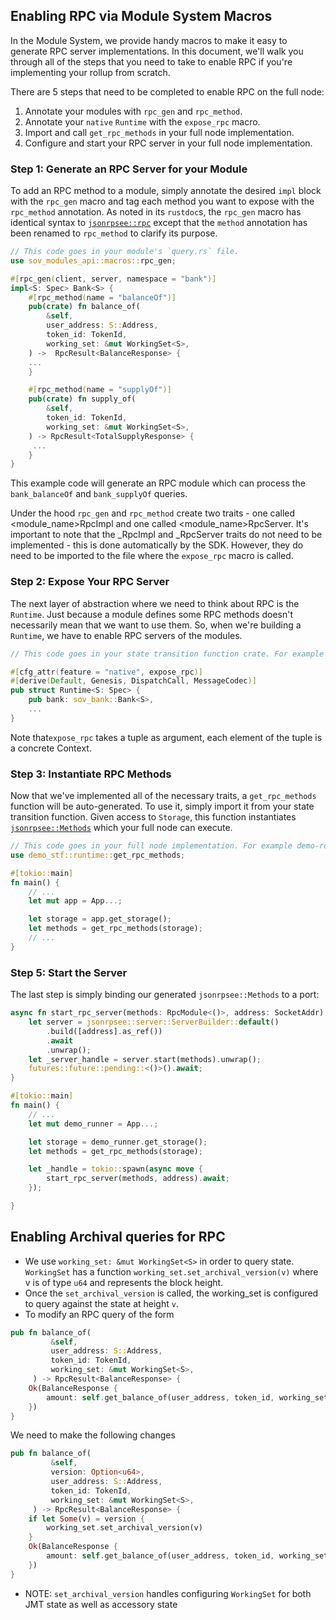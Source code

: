 ## Enabling RPC via Module System Macros

In the Module System, we provide handy macros to make it easy to generate RPC server implementations. In this document,
we'll walk you through all of the steps that you need to take to enable RPC if you're implementing your rollup
from scratch.

There are 5 steps that need to be completed to enable RPC on the full node:

1. Annotate your modules with `rpc_gen` and `rpc_method`.
2. Annotate your `native` `Runtime` with the `expose_rpc` macro.
3. Import and call `get_rpc_methods` in your full node implementation.
4. Configure and start your RPC server in your full node implementation.

### Step 1: Generate an RPC Server for your Module

To add an RPC method to a module, simply annotate the desired `impl` block with the `rpc_gen` macro and tag each
method you want to expose with the `rpc_method` annotation. As noted in its `rustdoc`s, the `rpc_gen` macro
has identical syntax to [`jsonrpsee::rpc`](https://docs.rs/jsonrpsee-proc-macros/0.18.2/jsonrpsee_proc_macros/attr.rpc.html)
except that the `method` annotation has been renamed to `rpc_method` to clarify its purpose.

```rust
// This code goes in your module's `query.rs` file.
use sov_modules_api::macros::rpc_gen;

#[rpc_gen(client, server, namespace = "bank")]
impl<S: Spec> Bank<S> {
    #[rpc_method(name = "balanceOf")]
    pub(crate) fn balance_of(
        &self,
        user_address: S::Address,
        token_id: TokenId,
        working_set: &mut WorkingSet<S>,
    ) ->  RpcResult<BalanceResponse> {
    ...
    }

    #[rpc_method(name = "supplyOf")]
    pub(crate) fn supply_of(
        &self,
        token_id: TokenId,
        working_set: &mut WorkingSet<S>,
    ) -> RpcResult<TotalSupplyResponse> {
     ...
    }
}
```

This example code will generate an RPC module which can process the `bank_balanceOf` and `bank_supplyOf` queries.

Under the hood `rpc_gen` and `rpc_method` create two traits - one called <module_name>RpcImpl and one called <module_name>RpcServer.
It's important to note that the \_RpcImpl and \_RpcServer traits do not need to be implemented - this is done automatically by the SDK.
However, they do need to be imported to the file where the `expose_rpc` macro is called.

### Step 2: Expose Your RPC Server

The next layer of abstraction where we need to think about RPC is the `Runtime`. Just because a module defines
some RPC methods doesn't necessarily mean that we want to use them. So, when we're building a `Runtime`, we have
to enable RPC servers of the modules.

```rust
// This code goes in your state transition function crate. For example demo-stf/runtime.rs

#[cfg_attr(feature = "native", expose_rpc)]
#[derive(Default, Genesis, DispatchCall, MessageCodec)]
pub struct Runtime<S: Spec> {
    pub bank: sov_bank::Bank<S>,
    ...
}
```

Note that`expose_rpc` takes a tuple as argument, each element of the tuple is a concrete Context.

### Step 3: Instantiate RPC Methods

Now that we've implemented all of the necessary traits, a `get_rpc_methods` function will be auto-generated.
To use it, simply import it from your state transition function. Given access to `Storage`, this function instantiates
[`jsonrpsee::Methods`](https://docs.rs/jsonrpsee/latest/jsonrpsee/struct.Methods.html) which your full node can
execute.

```rust
// This code goes in your full node implementation. For example demo-rollup/main.rs
use demo_stf::runtime::get_rpc_methods;

#[tokio::main]
fn main() {
	// ...
    let mut app = App...;

    let storage = app.get_storage();
    let methods = get_rpc_methods(storage);
	// ...
}
```

### Step 5: Start the Server

The last step is simply binding our generated `jsonrpsee::Methods` to a port:

```rust
async fn start_rpc_server(methods: RpcModule<()>, address: SocketAddr) {
    let server = jsonrpsee::server::ServerBuilder::default()
        .build([address].as_ref())
        .await
        .unwrap();
    let _server_handle = server.start(methods).unwrap();
    futures::future::pending::<()>().await;
}

#[tokio::main]
fn main() {
	// ...
    let mut demo_runner = App...;

    let storage = demo_runner.get_storage();
    let methods = get_rpc_methods(storage);

    let _handle = tokio::spawn(async move {
        start_rpc_server(methods, address).await;
    });

}
```

## Enabling Archival queries for RPC

- We use `working_set: &mut WorkingSet<S>` in order to query state. `WorkingSet` has a function `working_set.set_archival_version(v)` where v is of type `u64` and represents the block height.
- Once the `set_archival_version` is called, the working_set is configured to query against the state at height `v`.
- To modify an RPC query of the form

```rust
pub fn balance_of(
         &self,
         user_address: S::Address,
         token_id: TokenId,
         working_set: &mut WorkingSet<S>,
     ) -> RpcResult<BalanceResponse> {
    Ok(BalanceResponse {
        amount: self.get_balance_of(user_address, token_id, working_set),
    })
}
```

We need to make the following changes

```rust
pub fn balance_of(
         &self,
         version: Option<u64>,
         user_address: S::Address,
         token_id: TokenId,
         working_set: &mut WorkingSet<S>,
     ) -> RpcResult<BalanceResponse> {
    if let Some(v) = version {
        working_set.set_archival_version(v)
    }
    Ok(BalanceResponse {
        amount: self.get_balance_of(user_address, token_id, working_set),
    })
}
```

- NOTE: `set_archival_version` handles configuring `WorkingSet` for both JMT state as well as accessory state

